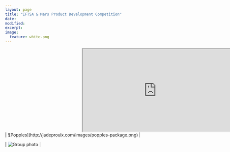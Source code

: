 ```yaml
---
layout: page
title: "IFTSA & Mars Product Development Competition"
date: 
modified:
excerpt:
image:
  feature: white.png
---
```

<div id="contentframe" style="position:relative; top: 0px; left: 250px;">
<iframe width="480" height="270" src="http://link.brightcove.com/services/player/bcpid1384193524001?bckey=AQ~~,AAABQKHY2bE~,ITTF-QY62MEfC5bna0hdbYgCt88POfF_&bctid=3706530605001" frameborder="1" allowfullscreen></iframe>
</div>


<div id="contentframe" style="position:relative; top: 0px; left: 250px;"><src="http://jadeproulx.com/images/popples-package.png"</src>
</div>
| ![Popples](http://jadeproulx.com/images/popples-package.png) | 


 
| ![Group photo](http://jadeproulx.com/images/IFT-group.jpg) |
